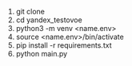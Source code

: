 1. git clone <url>
2. cd yandex_testovoe
3. python3 -m venv <name.env>
4. source <name.env>/bin/activate
5. pip install -r requirements.txt
6. python main.py